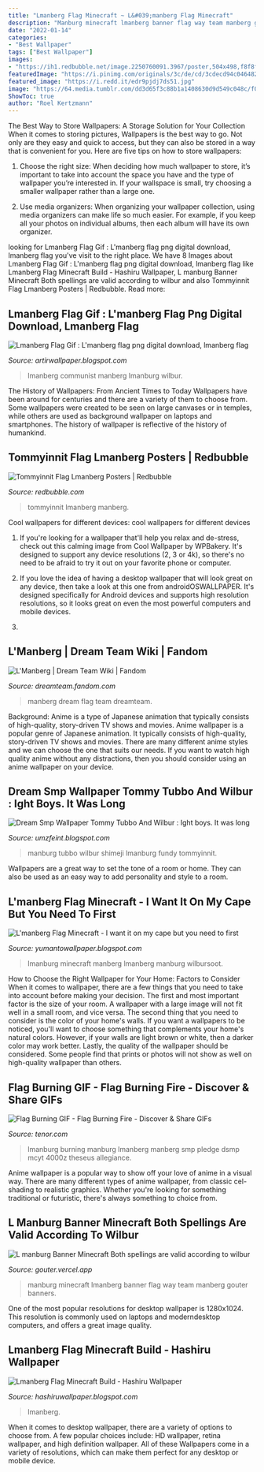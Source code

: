 ```yaml
---
title: "Lmanberg Flag Minecraft ~ L&#039;manberg Flag Minecraft"
description: "Manburg minecraft lmanberg banner flag way team manberg gouter banners"
date: "2022-01-14"
categories:
- "Best Wallpaper"
tags: ["Best Wallpaper"]
images:
- "https://ih1.redbubble.net/image.2250760091.3967/poster,504x498,f8f8f8-pad,600x600,f8f8f8.jpg"
featuredImage: "https://i.pinimg.com/originals/3c/de/cd/3cdecd94c046482e397d1296da6addfb.jpg"
featured_image: "https://i.redd.it/edr9pjdj7ds51.jpg"
image: "https://64.media.tumblr.com/dd3d65f3c88b1a1408630d9d549c048c/f0f0a6f6f3b833cf-7a/s500x750/41aa59ea2fe2f1493167feb40d77c0b819a95f4b.png"
ShowToc: true
author: "Roel Kertzmann"
---
```



The Best Way to Store Wallpapers: A Storage Solution for Your Collection
When it comes to storing pictures, Wallpapers is the best way to go. Not only are they easy and quick to access, but they can also be stored in a way that is convenient for you. Here are five tips on how to store wallpapers:
1) Choose the right size: When deciding how much wallpaper to store, it’s important to take into account the space you have and the type of wallpaper you’re interested in. If your wallspace is small, try choosing a smaller wallpaper rather than a large one.

2) Use media organizers: When organizing your wallpaper collection, using media organizers can make life so much easier. For example, if you keep all your photos on individual albums, then each album will have its own organizer.

	

		
looking for Lmanberg Flag Gif : L&#039;manberg flag png digital download, lmanberg flag you've visit to the right place. We have 8 Images about Lmanberg Flag Gif : L&#039;manberg flag png digital download, lmanberg flag like Lmanberg Flag Minecraft Build - Hashiru Wallpaper, L manburg Banner Minecraft Both spellings are valid according to wilbur and also Tommyinnit Flag Lmanberg Posters | Redbubble. Read more:
		
    
## Lmanberg Flag Gif : L&#039;manberg Flag Png Digital Download, Lmanberg Flag

<img loading=lazy src="https://i.redd.it/qadqtuxicf161.png" onerror="this.onerror=null;this.src='https://tse2.mm.bing.net/th?id=OIP.xCLt-EccT7DrM_uE3Zqd4gHaEK&amp;pid=15.1';" alt="Lmanberg Flag Gif : L&#039;manberg flag png digital download, lmanberg flag">

_Source: artirwallpaper.blogspot.com_

>lmanberg communist manberg lmanburg wilbur. 

	

The History of Wallpapers: From Ancient Times to Today
Wallpapers have been around for centuries and there are a variety of them to choose from. Some wallpapers were created to be seen on large canvases or in temples, while others are used as background wallpaper on laptops and smartphones. The history of wallpaper is reflective of the history of humankind.

    
## Tommyinnit Flag Lmanberg Posters | Redbubble

<img loading=lazy src="https://ih1.redbubble.net/image.2250760091.3967/poster,504x498,f8f8f8-pad,600x600,f8f8f8.jpg" onerror="this.onerror=null;this.src='https://tse4.mm.bing.net/th?id=OIP.0h-4Q3qA9YmM_6ONcavSawHaHa&amp;pid=15.1';" alt="Tommyinnit Flag Lmanberg Posters | Redbubble">

_Source: redbubble.com_

>tommyinnit lmanberg manberg. 

	

Cool wallpapers for different devices:
cool wallpapers for different devices 

1. If you're looking for a wallpaper that'll help you relax and de-stress, check out this calming image from Cool Wallpaper by WPBakery. It's designed to support any device resolutions (2, 3 or 4k), so there's no need to be afraid to try it out on your favorite phone or computer.

2. If you love the idea of having a desktop wallpaper that will look great on any device, then take a look at this one from androidOSWALLPAPER. It's designed specifically for Android devices and supports high resolution resolutions, so it looks great on even the most powerful computers and mobile devices.

3.

    
## L&#039;Manberg | Dream Team Wiki | Fandom

<img loading=lazy src="https://static.wikia.nocookie.net/dream_team/images/1/10/Flag_of_L&#039;Manberg.svg/revision/latest?cb=20201215183528" onerror="this.onerror=null;this.src='https://tse2.mm.bing.net/th?id=OIP.kfSEy43SMYyvPtpd2OVFqgHaEK&amp;pid=15.1';" alt="L&#039;Manberg | Dream Team Wiki | Fandom">

_Source: dreamteam.fandom.com_

>manberg dream flag team dreamteam. 

	

Background: Anime is a type of Japanese animation that typically consists of high-quality, story-driven TV shows and movies.
Anime wallpaper is a popular genre of Japanese animation. It typically consists of high-quality, story-driven TV shows and movies. There are many different anime styles and we can choose the one that suits our needs. If you want to watch high quality anime without any distractions, then you should consider using an anime wallpaper on your device.

    
## Dream Smp Wallpaper Tommy Tubbo And Wilbur : Ight Boys. It Was Long

<img loading=lazy src="https://64.media.tumblr.com/dd3d65f3c88b1a1408630d9d549c048c/f0f0a6f6f3b833cf-7a/s500x750/41aa59ea2fe2f1493167feb40d77c0b819a95f4b.png" onerror="this.onerror=null;this.src='https://tse3.mm.bing.net/th?id=OIP.uazBy3X-Byyqsd5FQB-vIwHaI0&amp;pid=15.1';" alt="Dream Smp Wallpaper Tommy Tubbo And Wilbur : Ight boys. It was long">

_Source: umzfeint.blogspot.com_

>manburg tubbo wilbur shimeji lmanburg fundy tommyinnit. 

	

Wallpapers are a great way to set the tone of a room or home. They can also be used as an easy way to add personality and style to a room.

    
## L&#039;manberg Flag Minecraft - I Want It On My Cape But You Need To First

<img loading=lazy src="https://i.pinimg.com/originals/3c/de/cd/3cdecd94c046482e397d1296da6addfb.jpg" onerror="this.onerror=null;this.src='https://tse2.mm.bing.net/th?id=OIP.hua_yeSUimZ6hpDUlqRqkQHaFj&amp;pid=15.1';" alt="L&#039;manberg Flag Minecraft - I want it on my cape but you need to first">

_Source: yumantowallpaper.blogspot.com_

>lmanburg minecraft manberg lmanberg manburg wilbursoot. 

	

How to Choose the Right Wallpaper for Your Home: Factors to Consider
When it comes to wallpaper, there are a few things that you need to take into account before making your decision. The first and most important factor is the size of your room. A wallpaper with a large image will not fit well in a small room, and vice versa. 
The second thing that you need to consider is the color of your home's walls. If you want a wallpapers to be noticed, you'll want to choose something that complements your home's natural colors. However, if your walls are light brown or white, then a darker color may work better. 
Lastly, the quality of the wallpaper should be considered. Some people find that prints or photos will not show as well on high-quality wallpaper than others.

    
## Flag Burning GIF - Flag Burning Fire - Discover &amp; Share GIFs

<img loading=lazy src="https://media1.tenor.com/images/8d500e7e3d3146aa065809ddfc7bac25/tenor.gif?itemid=19318809" onerror="this.onerror=null;this.src='https://tse4.mm.bing.net/th?id=OIP.jVAOfj0xRqoGWAnd_HusJQHaEK&amp;pid=15.1';" alt="Flag Burning GIF - Flag Burning Fire - Discover &amp; Share GIFs">

_Source: tenor.com_

>lmanburg burning manburg lmanberg manberg smp pledge dsmp mcyt 4000z theseus allegiance. 

	

Anime wallpaper is a popular way to show off your love of anime in a visual way. There are many different types of anime wallpaper, from classic cel-shading to realistic graphics. Whether you're looking for something traditional or futuristic, there's always something to choice from.

    
## L Manburg Banner Minecraft Both Spellings Are Valid According To Wilbur

<img loading=lazy src="https://i.redd.it/edr9pjdj7ds51.jpg" onerror="this.onerror=null;this.src='https://tse4.mm.bing.net/th?id=OIP.d8No36wj-vp_Ddm0bCnCfQHaEK&amp;pid=15.1';" alt="L manburg Banner Minecraft Both spellings are valid according to wilbur">

_Source: gouter.vercel.app_

>manburg minecraft lmanberg banner flag way team manberg gouter banners. 

	

One of the most popular resolutions for desktop wallpaper is 1280x1024. This resolution is commonly used on laptops and moderndesktop computers, and offers a great image quality.

    
## Lmanberg Flag Minecraft Build - Hashiru Wallpaper

<img loading=lazy src="https://preview.redd.it/j561v2ejvt761.png?width=1920&amp;format=png&amp;auto=webp&amp;s=2aad98d9c01b52b96b5cb4e3e21412be166b3090" onerror="this.onerror=null;this.src='https://tse2.mm.bing.net/th?id=OIP.aFYy5TDV4mzMapHyoQwW9AHaD7&amp;pid=15.1';" alt="Lmanberg Flag Minecraft Build - Hashiru Wallpaper">

_Source: hashiruwallpaper.blogspot.com_

>lmanberg. 

	

When it comes to desktop wallpaper, there are a variety of options to choose from. A few popular choices include: HD wallpaper, retina wallpaper, and high definition wallpaper. All of these Wallpapers come in a variety of resolutions, which can make them perfect for any desktop or mobile device. 

